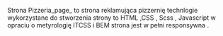 Strona Pizzeria_page_ to strona reklamująca pizzernię technlogie wykorzystane do stworzenia strony to HTML ,CSS , Scss , Javascript   w opraciu o metyrologię ITCSS i BEM  strona jest w pełni responsywna . 
